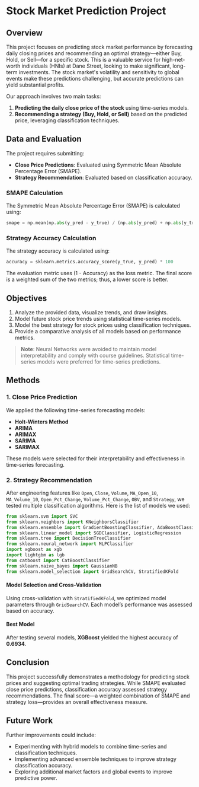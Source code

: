 # Stock Market Prediction Project

## Overview
This project focuses on predicting stock market performance by forecasting daily closing prices and recommending an optimal strategy—either Buy, Hold, or Sell—for a specific stock. This is a valuable service for high-net-worth individuals (HNIs) at Dane Street, looking to make significant, long-term investments. The stock market's volatility and sensitivity to global events make these predictions challenging, but accurate predictions can yield substantial profits.

Our approach involves two main tasks:
1. **Predicting the daily close price of the stock** using time-series models.
2. **Recommending a strategy (Buy, Hold, or Sell)** based on the predicted price, leveraging classification techniques.

## Data and Evaluation

The project requires submitting:
- **Close Price Predictions**: Evaluated using Symmetric Mean Absolute Percentage Error (SMAPE).
- **Strategy Recommendation**: Evaluated based on classification accuracy.

### SMAPE Calculation

The Symmetric Mean Absolute Percentage Error (SMAPE) is calculated using:

```python
smape = np.mean(np.abs(y_pred - y_true) / (np.abs(y_pred) + np.abs(y_true)))
```

### Strategy Accuracy Calculation

The strategy accuracy is calculated using:

```python
accuracy = sklearn.metrics.accuracy_score(y_true, y_pred) * 100
```

The evaluation metric uses (1 - Accuracy) as the loss metric. The final score is a weighted sum of the two metrics; thus, a lower score is better.

## Objectives

1. Analyze the provided data, visualize trends, and draw insights.
2. Model future stock price trends using statistical time-series models.
3. Model the best strategy for stock prices using classification techniques.
4. Provide a comparative analysis of all models based on performance metrics.

> **Note**: Neural Networks were avoided to maintain model interpretability and comply with course guidelines. Statistical time-series models were preferred for time-series predictions.

## Methods

### 1. Close Price Prediction

We applied the following time-series forecasting models:
- **Holt-Winters Method**
- **ARIMA**
- **ARIMAX**
- **SARIMA**
- **SARIMAX**

These models were selected for their interpretability and effectiveness in time-series forecasting.

### 2. Strategy Recommendation

After engineering features like `Open`, `Close`, `Volume`, `MA_Open_10`, `MA_Volume_10`, `Open_Pct_Change`, `Volume_Pct_Change`, `OBV`, and `Strategy`, we tested multiple classification algorithms. Here is the list of models we used:

```python
from sklearn.svm import SVC
from sklearn.neighbors import KNeighborsClassifier
from sklearn.ensemble import GradientBoostingClassifier, AdaBoostClassifier, BaggingClassifier, ExtraTreesClassifier, HistGradientBoostingClassifier, RandomForestClassifier
from sklearn.linear_model import SGDClassifier, LogisticRegression
from sklearn.tree import DecisionTreeClassifier
from sklearn.neural_network import MLPClassifier
import xgboost as xgb
import lightgbm as lgb
from catboost import CatBoostClassifier
from sklearn.naive_bayes import GaussianNB
from sklearn.model_selection import GridSearchCV, StratifiedKFold
```

#### Model Selection and Cross-Validation

Using cross-validation with `StratifiedKFold`, we optimized model parameters through `GridSearchCV`. Each model’s performance was assessed based on accuracy.

#### Best Model
After testing several models, **XGBoost** yielded the highest accuracy of **0.6934**.

## Conclusion

This project successfully demonstrates a methodology for predicting stock prices and suggesting optimal trading strategies. While SMAPE evaluated close price predictions, classification accuracy assessed strategy recommendations. The final score—a weighted combination of SMAPE and strategy loss—provides an overall effectiveness measure.

## Future Work
Further improvements could include:
- Experimenting with hybrid models to combine time-series and classification techniques.
- Implementing advanced ensemble techniques to improve strategy classification accuracy.
- Exploring additional market factors and global events to improve predictive power.

